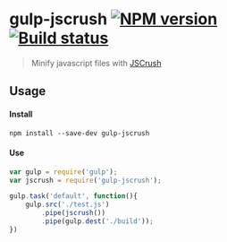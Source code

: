 # gulp-jscrush [![NPM version][npm-image]][npm-url] [![Build status][travis-image]][travis-url]

>Minify javascript files with [JSCrush](http://www.iteral.com/jscrush/)

## Usage

#### Install
```shell
npm install --save-dev gulp-jscrush
```

#### Use
```javascript
var gulp = require('gulp');
var jscrush = require('gulp-jscrush');

gulp.task('default', function(){
    gulp.src('./test.js')
        .pipe(jscrush())
        .pipe(gulp.dest('./build'));
})
```
[npm-url]: https://npmjs.org/package/gulp-jscrush
[npm-image]: https://badge.fury.io/js/gulp-jscrush.png
[travis-url]: https://travis-ci.org/VFK/gulp-jscrush
[travis-image]: https://travis-ci.org/VFK/gulp-jscrush.png?branch=master